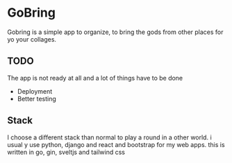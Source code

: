 # GoBring
Gobring is a simple app to organize, to bring the gods from other places for yo
your collages.


## TODO
The app is not ready at all and a lot of things have to be done
* Deployment
* Better testing


## Stack
I choose a different stack than normal to play a round in a other world. i usual
y use python, django and react and bootstrap for my web apps. this is written in go, gin, sveltjs and tailwind css

